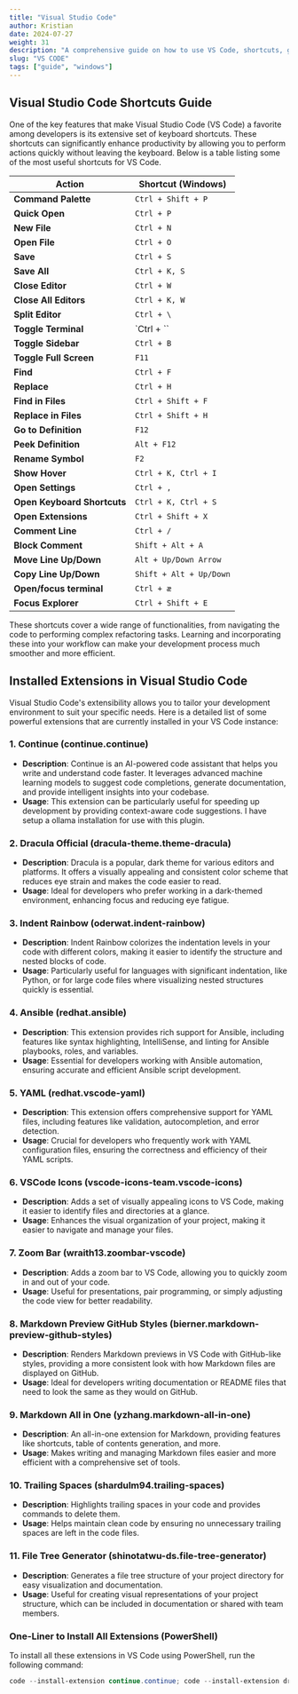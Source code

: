 ```yaml
---
title: "Visual Studio Code"
author: Kristian
date: 2024-07-27
weight: 31
description: "A comprehensive guide on how to use VS Code, shortcuts, good setup and more"
slug: "VS CODE"
tags: ["guide", "windows"]
---
```


## Visual Studio Code Shortcuts Guide

One of the key features that make Visual Studio Code (VS Code) a favorite among developers is its extensive set of keyboard shortcuts. These shortcuts can significantly enhance productivity by allowing you to perform actions quickly without leaving the keyboard. Below is a table listing some of the most useful shortcuts for VS Code.

| Action                          | Shortcut (Windows)        |
|---------------------------------|---------------------------|
| **Command Palette**             | `Ctrl + Shift + P`        |
| **Quick Open**                  | `Ctrl + P`                |
| **New File**                    | `Ctrl + N`                |
| **Open File**                   | `Ctrl + O`                |
| **Save**                        | `Ctrl + S`                |
| **Save All**                    | `Ctrl + K, S`             |
| **Close Editor**                | `Ctrl + W`                |
| **Close All Editors**           | `Ctrl + K, W`             |
| **Split Editor**                | `Ctrl + \`                |
| **Toggle Terminal**             | `Ctrl + \``               |
| **Toggle Sidebar**              | `Ctrl + B`                |
| **Toggle Full Screen**          | `F11`                     |
| **Find**                        | `Ctrl + F`                |
| **Replace**                     | `Ctrl + H`                |
| **Find in Files**               | `Ctrl + Shift + F`        |
| **Replace in Files**            | `Ctrl + Shift + H`        |
| **Go to Definition**            | `F12`                     |
| **Peek Definition**             | `Alt + F12`               |
| **Rename Symbol**               | `F2`                      |
| **Show Hover**                  | `Ctrl + K, Ctrl + I`      |
| **Open Settings**               | `Ctrl + ,`                |
| **Open Keyboard Shortcuts**     | `Ctrl + K, Ctrl + S`      |
| **Open Extensions**             | `Ctrl + Shift + X`        |
| **Comment Line**                | `Ctrl + /`                |
| **Block Comment**               | `Shift + Alt + A`         |
| **Move Line Up/Down**           | `Alt + Up/Down Arrow`     |
| **Copy Line Up/Down**           | `Shift + Alt + Up/Down`   |
| **Open/focus terminal**         | `Ctrl + æ`                |
| **Focus Explorer**              | `Ctrl + Shift + E`        |

These shortcuts cover a wide range of functionalities, from navigating the code to performing complex refactoring tasks. Learning and incorporating these into your workflow can make your development process much smoother and more efficient.


## Installed Extensions in Visual Studio Code

Visual Studio Code's extensibility allows you to tailor your development environment to suit your specific needs. Here is a detailed list of some powerful extensions that are currently installed in your VS Code instance:

### 1. Continue (continue.continue)
- **Description**: Continue is an AI-powered code assistant that helps you write and understand code faster. It leverages advanced machine learning models to suggest code completions, generate documentation, and provide intelligent insights into your codebase.
- **Usage**: This extension can be particularly useful for speeding up development by providing context-aware code suggestions. I have setup a ollama installation for use with this plugin.

### 2. Dracula Official (dracula-theme.theme-dracula)
- **Description**: Dracula is a popular, dark theme for various editors and platforms. It offers a visually appealing and consistent color scheme that reduces eye strain and makes the code easier to read.
- **Usage**: Ideal for developers who prefer working in a dark-themed environment, enhancing focus and reducing eye fatigue.

### 3. Indent Rainbow (oderwat.indent-rainbow)
- **Description**: Indent Rainbow colorizes the indentation levels in your code with different colors, making it easier to identify the structure and nested blocks of code.
- **Usage**: Particularly useful for languages with significant indentation, like Python, or for large code files where visualizing nested structures quickly is essential.

### 4. Ansible (redhat.ansible)
- **Description**: This extension provides rich support for Ansible, including features like syntax highlighting, IntelliSense, and linting for Ansible playbooks, roles, and variables.
- **Usage**: Essential for developers working with Ansible automation, ensuring accurate and efficient Ansible script development.

### 5. YAML (redhat.vscode-yaml)
- **Description**: This extension offers comprehensive support for YAML files, including features like validation, autocompletion, and error detection.
- **Usage**: Crucial for developers who frequently work with YAML configuration files, ensuring the correctness and efficiency of their YAML scripts.

### 6. VSCode Icons (vscode-icons-team.vscode-icons)
- **Description**: Adds a set of visually appealing icons to VS Code, making it easier to identify files and directories at a glance.
- **Usage**: Enhances the visual organization of your project, making it easier to navigate and manage your files.

### 7. Zoom Bar (wraith13.zoombar-vscode)
- **Description**: Adds a zoom bar to VS Code, allowing you to quickly zoom in and out of your code.
- **Usage**: Useful for presentations, pair programming, or simply adjusting the code view for better readability.

### 8. Markdown Preview GitHub Styles (bierner.markdown-preview-github-styles)
- **Description**: Renders Markdown previews in VS Code with GitHub-like styles, providing a more consistent look with how Markdown files are displayed on GitHub.
- **Usage**: Ideal for developers writing documentation or README files that need to look the same as they would on GitHub.

### 9. Markdown All in One (yzhang.markdown-all-in-one)
- **Description**: An all-in-one extension for Markdown, providing features like shortcuts, table of contents generation, and more.
- **Usage**: Makes writing and managing Markdown files easier and more efficient with a comprehensive set of tools.

### 10. Trailing Spaces (shardulm94.trailing-spaces)
- **Description**: Highlights trailing spaces in your code and provides commands to delete them.
- **Usage**: Helps maintain clean code by ensuring no unnecessary trailing spaces are left in the code files.

### 11. File Tree Generator (shinotatwu-ds.file-tree-generator)
- **Description**: Generates a file tree structure of your project directory for easy visualization and documentation.
- **Usage**: Useful for creating visual representations of your project structure, which can be included in documentation or shared with team members.

### One-Liner to Install All Extensions (PowerShell)

To install all these extensions in VS Code using PowerShell, run the following command:

```powershell
code --install-extension continue.continue; code --install-extension dracula-theme.theme-dracula; code --install-extension oderwat.indent-rainbow; code --install-extension redhat.ansible; code --install-extension redhat.vscode-yaml; code --install-extension vscode-icons-team.vscode-icons; code --install-extension wraith13.zoombar-vscode; code --install-extension bierner.markdown-preview-github-styles; code --install-extension yzhang.markdown-all-in-one; code --install-extension shardulm94.trailing-spaces; code --install-extension shinotatwu-ds.file-tree-generator
```

